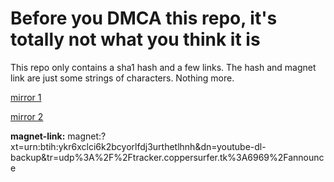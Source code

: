 # Before you DMCA this repo, it's totally not what you think it is

This repo only contains a sha1 hash and a few links. The hash and magnet link are just some strings of characters. Nothing more.

[mirror 1](https://mega.nz/folder/u0Bwgb5Q#TR5vCpdicbz3hyYvlw9NfQ)

[mirror 2](https://drive.google.com/drive/folders/1FRqMQKUkJ6eLG7l1A7l0chmuGcOWbzWL?usp=sharing)

**magnet-link:** magnet:?xt=urn:btih:ykr6xclci6k2bcyorlfdj3urthetlhnh&dn=youtube-dl-backup&tr=udp%3A%2F%2Ftracker.coppersurfer.tk%3A6969%2Fannounce
